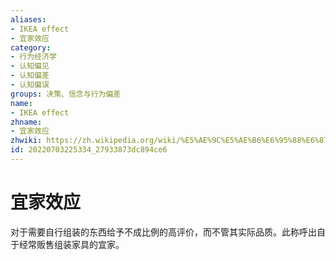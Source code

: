 ```yaml
---
aliases:
- IKEA effect
- 宜家效应
category:
- 行为经济学
- 认知偏见
- 认知偏差
- 认知偏误
groups: 决策、信念与行为偏差
name:
- IKEA effect
zhname:
- 宜家效应
zhwiki: https://zh.wikipedia.org/wiki/%E5%AE%9C%E5%AE%B6%E6%95%88%E6%87%89
id: 20220703225334_27933873dc894ce6
---
```


# 宜家效应

对于需要自行组装的东西给予不成比例的高评价，而不管其实际品质。此称呼出自于经常贩售组装家具的宜家。
